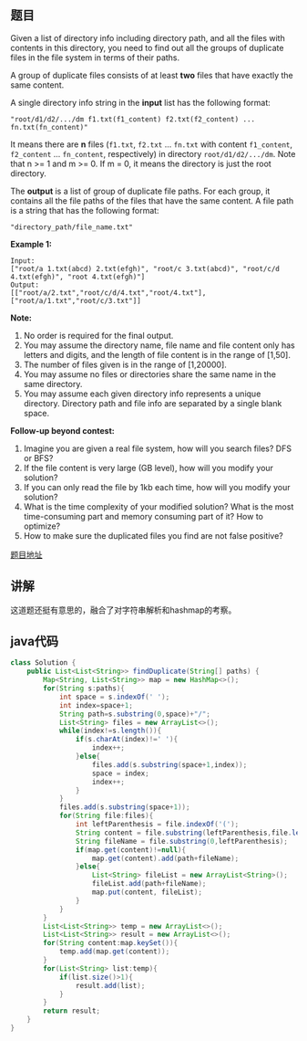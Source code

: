 ## 题目

Given a list of directory info including directory path, and all the files with contents in this directory, you need to find out all the groups of duplicate files in the file system in terms of their paths.

A group of duplicate files consists of at least **two** files that have exactly the same content.

A single directory info string in the **input** list has the following format:

`"root/d1/d2/.../dm f1.txt(f1_content) f2.txt(f2_content) ... fn.txt(fn_content)"`

It means there are **n** files (`f1.txt`, `f2.txt` ... `fn.txt` with content `f1_content`, `f2_content` ... `fn_content`, respectively) in directory `root/d1/d2/.../dm`. Note that n >= 1 and m >= 0. If m = 0, it means the directory is just the root directory.

The **output** is a list of group of duplicate file paths. For each group, it contains all the file paths of the files that have the same content. A file path is a string that has the following format:

`"directory_path/file_name.txt"`

**Example 1:**
```
Input:
["root/a 1.txt(abcd) 2.txt(efgh)", "root/c 3.txt(abcd)", "root/c/d 4.txt(efgh)", "root 4.txt(efgh)"]
Output:  
[["root/a/2.txt","root/c/d/4.txt","root/4.txt"],["root/a/1.txt","root/c/3.txt"]]
```

**Note:**

1. No order is required for the final output.
2. You may assume the directory name, file name and file content only has letters and digits, and the length of file content is in the range of [1,50].
3. The number of files given is in the range of [1,20000].
4. You may assume no files or directories share the same name in the same directory.
5. You may assume each given directory info represents a unique directory. Directory path and file info are separated by a single blank space.

**Follow-up beyond contest:**

1. Imagine you are given a real file system, how will you search files? DFS or BFS?
2. If the file content is very large (GB level), how will you modify your solution?
3. If you can only read the file by 1kb each time, how will you modify your solution?
4. What is the time complexity of your modified solution? What is the most time-consuming part and memory consuming part of it? How to optimize?
5. How to make sure the duplicated files you find are not false positive?

[题目地址](https://leetcode.com/problems/find-duplicate-file-in-system/)

## 讲解

这道题还挺有意思的，融合了对字符串解析和hashmap的考察。

## java代码

```java
class Solution {
    public List<List<String>> findDuplicate(String[] paths) {
        Map<String, List<String>> map = new HashMap<>();
        for(String s:paths){
            int space = s.indexOf(' ');
            int index=space+1;
            String path=s.substring(0,space)+"/";
            List<String> files = new ArrayList<>();
            while(index!=s.length()){
                if(s.charAt(index)!=' '){
                    index++;
                }else{
                    files.add(s.substring(space+1,index));
                    space = index;
                    index++;
                }
            }
            files.add(s.substring(space+1));
            for(String file:files){
                int leftParenthesis = file.indexOf('(');
                String content = file.substring(leftParenthesis,file.length()-1);
                String fileName = file.substring(0,leftParenthesis);
                if(map.get(content)!=null){
                    map.get(content).add(path+fileName);
                }else{
                    List<String> fileList = new ArrayList<String>();
                    fileList.add(path+fileName);
                    map.put(content, fileList);
                }
            }
        }
        List<List<String>> temp = new ArrayList<>();
        List<List<String>> result = new ArrayList<>();
        for(String content:map.keySet()){
            temp.add(map.get(content));
        }
        for(List<String> list:temp){
            if(list.size()>1){
                result.add(list);
            }
        }
        return result;
    }
}
```